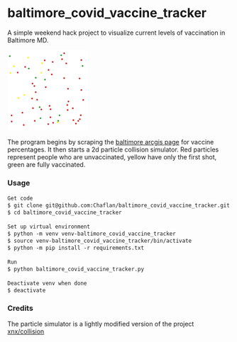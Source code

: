 # baltimore_covid_vaccine_tracker

A simple weekend hack project to visualize current levels of vaccination in Baltimore MD.

![Example](sample.gif)

The program begins by scraping the [baltimore arcgis page](https://coronavirusvaccineoutreach-bc-gis.hub.arcgis.com/#statistics) for vaccine percentages.  It then starts a 2d particle collision simulator.  Red particles represent people who are unvaccinated, yellow have only the first shot, green are fully vaccinated.  

### Usage

```
Get code
$ git clone git@github.com:Chaflan/baltimore_covid_vaccine_tracker.git
$ cd baltimore_covid_vaccine_tracker

Set up virtual environment
$ python -m venv venv-baltimore_covid_vaccine_tracker
$ source venv-baltimore_covid_vaccine_tracker/bin/activate
$ python -m pip install -r requirements.txt

Run
$ python baltimore_covid_vaccine_tracker.py

Deactivate venv when done
$ deactivate
```

### Credits

The particle simulator is a lightly modified version of the project [xnx/collision](
https://github.com/xnx/collision)
